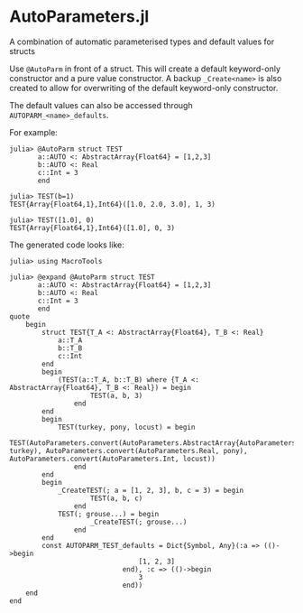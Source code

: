 # AutoParameters.jl
A combination of automatic parameterised types and default values for structs

Use `@AutoParm` in front of a struct. This will create a default keyword-only constructor and a pure value constructor. A backup `_Create<name>` is also created to allow for overwriting of the default keyword-only constructor.

The default values can also be accessed through `AUTOPARM_<name>_defaults`.

For example:

```
julia> @AutoParm struct TEST
       a::AUTO <: AbstractArray{Float64} = [1,2,3]
       b::AUTO <: Real
       c::Int = 3
       end

julia> TEST(b=1)
TEST{Array{Float64,1},Int64}([1.0, 2.0, 3.0], 1, 3)

julia> TEST([1.0], 0)
TEST{Array{Float64,1},Int64}([1.0], 0, 3)

```

The generated code looks like:

```
julia> using MacroTools

julia> @expand @AutoParm struct TEST
       a::AUTO <: AbstractArray{Float64} = [1,2,3]
       b::AUTO <: Real
       c::Int = 3
       end
quote
    begin
        struct TEST{T_A <: AbstractArray{Float64}, T_B <: Real}
            a::T_A
            b::T_B
            c::Int
        end
        begin
            (TEST(a::T_A, b::T_B) where {T_A <: AbstractArray{Float64}, T_B <: Real}) = begin
                    TEST(a, b, 3)
                end
        end
        begin
            TEST(turkey, pony, locust) = begin
                    TEST(AutoParameters.convert(AutoParameters.AbstractArray{AutoParameters.Float64}, turkey), AutoParameters.convert(AutoParameters.Real, pony), AutoParameters.convert(AutoParameters.Int, locust))
                end
        end
        begin
            _CreateTEST(; a = [1, 2, 3], b, c = 3) = begin
                    TEST(a, b, c)
                end
            TEST(; grouse...) = begin
                    _CreateTEST(; grouse...)
                end
        end
        const AUTOPARM_TEST_defaults = Dict{Symbol, Any}(:a => (()->begin       
                                [1, 2, 3]
                            end), :c => (()->begin
                                3
                            end))
    end
end
```
